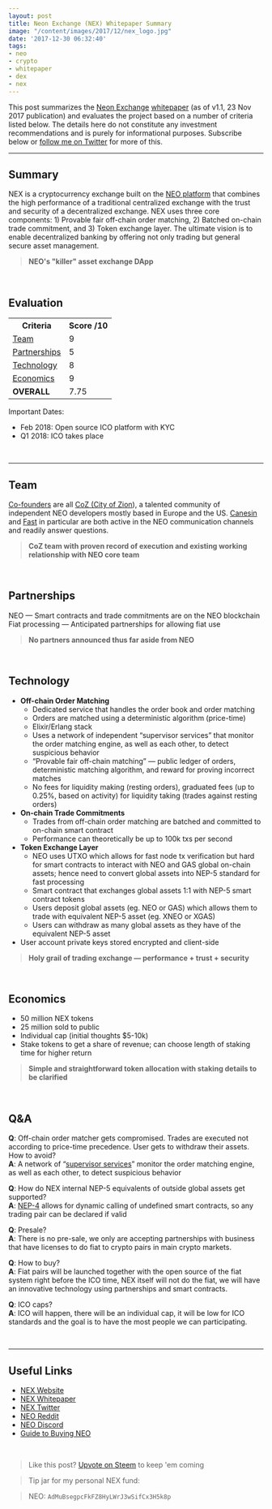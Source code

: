 ```yaml
---
layout: post
title: Neon Exchange (NEX) Whitepaper Summary
image: "/content/images/2017/12/nex_logo.jpg"
date: '2017-12-30 06:32:40'
tags:
- neo
- crypto
- whitepaper
- dex
- nex
---
```


This post summarizes the [Neon Exchange](https://neonexchange.org/) [whitepaper](https://neonexchange.org/pdfs/whitepaper_v1.1.pdf) (as of v1.1, 23 Nov 2017 publication) and evaluates the project based on a number of criteria listed below. The details here do not constitute any investment recommendations and is purely for informational purposes. Subscribe below or [follow me on Twitter](https://twitter.com/tonyin) for more of this.

---

## Summary
NEX is a cryptocurrency exchange built on the [NEO platform](http://neo.org/) that combines the high performance of a traditional centralized exchange with the trust and security of a decentralized exchange. NEX uses three core components: 1) Provable fair off-chain order matching, 2) Batched on-chain trade commitment, and 3) Token exchange layer. The ultimate vision is to enable decentralized banking by offering not only trading but general secure asset management.

> **NEO's "killer" asset exchange DApp**

<br />

## Evaluation

<table>
<tr><th><strong>Criteria</strong></th><th><strong>Score /10</strong></th></tr>
<tr><td><a href="#team">Team</a></td><td>9</td></tr>
<tr><td><a href="#partnerships">Partnerships</a></td><td>5</td></tr>
<tr><td><a href="#technology">Technology</a></td><td>8</td></tr>
<tr><td><a href="#economics">Economics</a></td><td>9</td></tr>
<tr><td><strong>OVERALL</strong></td><td>7.75</td></tr>
</table>

Important Dates:

* Feb 2018: Open source ICO platform with KYC
* Q1 2018: ICO takes place

<br />

---

## Team
[Co-founders](https://neonexchange.org/#the-team) are all [CoZ (City of Zion](https://twitter.com/coz_official)), a talented community of independent NEO developers mostly based in Europe and the US. [Canesin ](https://www.linkedin.com/in/canesin) and [Fast](https://www.linkedin.com/in/ethanfast) in particular are both active in the NEO communication channels and readily answer questions.

> **CoZ team with proven record of execution and existing working relationship with NEO core team**

<br />

## Partnerships
NEO — Smart contracts and trade commitments are on the NEO blockchain
Fiat processing — Anticipated partnerships for allowing fiat use

> **No partners announced thus far aside from NEO**

<br />

## Technology
* **Off-chain Order Matching**
	* Dedicated service that handles the order book and order matching
	* Orders are matched using a deterministic algorithm (price-time)
	* Elixir/Erlang stack
	* Uses a network of independent “supervisor services” that monitor the order matching engine, as well as each other, to detect suspicious behavior
	* “Provable fair off-chain matching” — public ledger of orders, deterministic matching algorithm, and reward for proving incorrect matches
	* No fees for liquidity making (resting orders), graduated fees (up to 0.25%, based on activity) for liquidity taking (trades against resting orders)
* **On-chain Trade Commitments**
	* Trades from off-chain order matching are batched and committed to on-chain smart contract
	* Performance can theoretically be up to 100k txs per second
* **Token Exchange Layer**
	* NEO uses UTXO which allows for fast node tx verification but hard for smart contracts to interact with NEO and GAS global on-chain assets; hence need to convert global assets into NEP-5 standard for fast processing
	* Smart contract that exchanges global assets 1:1 with NEP-5 smart contract tokens
	* Users deposit global assets (eg. NEO or GAS) which allows them to trade with equivalent NEP-5 asset (eg. XNEO or XGAS)
	* Users can withdraw as many global assets as they have of the equivalent NEP-5 asset
* User account private keys stored encrypted and client-side

> **Holy grail of trading exchange — performance + trust + security**

<br />

## Economics
* 50 million NEX tokens
* 25 million sold to public
* Individual cap (initial thoughts $5-10k)
* Stake tokens to get a share of revenue; can choose length of staking time for higher return

> **Simple and straightforward token allocation with staking details to be clarified**

<br />

## Q&A
**Q**: Off-chain order matcher gets compromised. Trades are executed not according to price-time precedence. User gets to withdraw their assets. How to avoid?<br />
**A**: A network of “[supervisor services](http://erlang.org/doc/man/supervisor.html)” monitor the order matching engine, as well as each other, to detect suspicious behavior

**Q**: How do NEX internal NEP-5 equivalents of outside global assets get supported?<br />
**A**: [NEP-4](https://github.com/neo-project/proposals/blob/master/nep-4.mediawiki) allows for dynamic calling of undefined smart contracts, so any trading pair can be declared if valid

**Q**: Presale?<br />
**A**: There is no pre-sale, we only are accepting partnerships with business that have licenses to do fiat to crypto pairs in main crypto markets.

**Q**: How to buy?<br />
**A**: Fiat pairs will be launched together with the open source of the fiat system right before the ICO time, NEX itself will not do the fiat, we will have an innovative technology using partnerships and smart contracts.

**Q**: ICO caps?<br />
**A**: ICO will happen, there will be an individual cap, it will be low for ICO standards and the goal is to have the most people we can participating.

<br />

---

## Useful Links
* [NEX Website](https://neonexchange.org/)
* [NEX Whitepaper](https://neonexchange.org/pdfs/whitepaper_v1.1.pdf)
* [NEX Twitter](https://www.twitter.com/neonexchange)
* [NEO Reddit](https://www.reddit.com/r/NEO/)
* [NEO Discord](https://discord.gg/R8v48YA)
* [Guide to Buying NEO](https://tonyy.in/guide-to-buying-antshares-neo-ans-on-bittrex-exchange/)

<br />

> Like this post? [Upvote on Steem](https://steemit.com/cryptocurrency/@aeto/neon-exchange-nex-whitepaper-summary) to keep 'em coming

> Tip jar for my personal NEX fund:

> NEO: `AdMuBsegpcFkFZ8HyLWrJ3wSifCx3H5k8p`